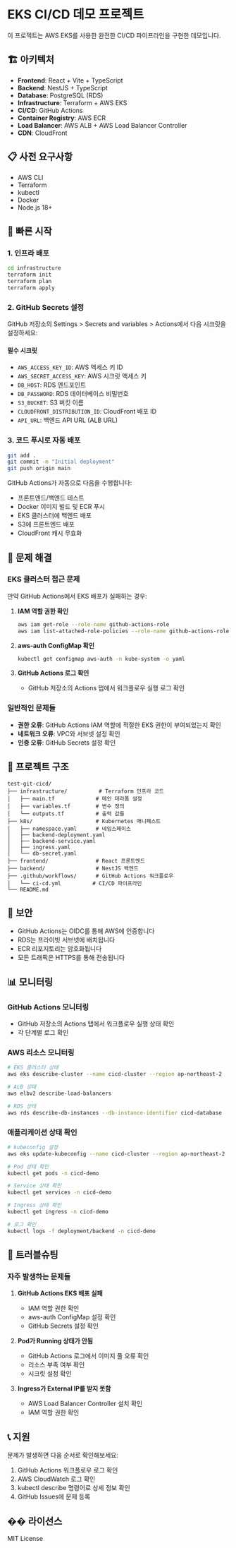 # EKS CI/CD 데모 프로젝트

이 프로젝트는 AWS EKS를 사용한 완전한 CI/CD 파이프라인을 구현한 데모입니다.

## 🏗️ 아키텍처

- **Frontend**: React + Vite + TypeScript
- **Backend**: NestJS + TypeScript
- **Database**: PostgreSQL (RDS)
- **Infrastructure**: Terraform + AWS EKS
- **CI/CD**: GitHub Actions
- **Container Registry**: AWS ECR
- **Load Balancer**: AWS ALB + AWS Load Balancer Controller
- **CDN**: CloudFront

## 📋 사전 요구사항

- AWS CLI
- Terraform
- kubectl
- Docker
- Node.js 18+

## 🚀 빠른 시작

### 1. 인프라 배포

```bash
cd infrastructure
terraform init
terraform plan
terraform apply
```

### 2. GitHub Secrets 설정

GitHub 저장소의 Settings > Secrets and variables > Actions에서 다음 시크릿을 설정하세요:

#### 필수 시크릿
- `AWS_ACCESS_KEY_ID`: AWS 액세스 키 ID
- `AWS_SECRET_ACCESS_KEY`: AWS 시크릿 액세스 키
- `DB_HOST`: RDS 엔드포인트
- `DB_PASSWORD`: RDS 데이터베이스 비밀번호
- `S3_BUCKET`: S3 버킷 이름
- `CLOUDFRONT_DISTRIBUTION_ID`: CloudFront 배포 ID
- `API_URL`: 백엔드 API URL (ALB URL)

### 3. 코드 푸시로 자동 배포

```bash
git add .
git commit -m "Initial deployment"
git push origin main
```

GitHub Actions가 자동으로 다음을 수행합니다:
- 프론트엔드/백엔드 테스트
- Docker 이미지 빌드 및 ECR 푸시
- EKS 클러스터에 백엔드 배포
- S3에 프론트엔드 배포
- CloudFront 캐시 무효화

## 🔧 문제 해결

### EKS 클러스터 접근 문제

만약 GitHub Actions에서 EKS 배포가 실패하는 경우:

1. **IAM 역할 권한 확인**
   ```bash
   aws iam get-role --role-name github-actions-role
   aws iam list-attached-role-policies --role-name github-actions-role
   ```

2. **aws-auth ConfigMap 확인**
   ```bash
   kubectl get configmap aws-auth -n kube-system -o yaml
   ```

3. **GitHub Actions 로그 확인**
   - GitHub 저장소의 Actions 탭에서 워크플로우 실행 로그 확인

### 일반적인 문제들

- **권한 오류**: GitHub Actions IAM 역할에 적절한 EKS 권한이 부여되었는지 확인
- **네트워크 오류**: VPC와 서브넷 설정 확인
- **인증 오류**: GitHub Secrets 설정 확인

## 📁 프로젝트 구조

```
test-git-cicd/
├── infrastructure/          # Terraform 인프라 코드
│   ├── main.tf             # 메인 테라폼 설정
│   ├── variables.tf        # 변수 정의
│   └── outputs.tf          # 출력 값들
├── k8s/                    # Kubernetes 매니페스트
│   ├── namespace.yaml      # 네임스페이스
│   ├── backend-deployment.yaml
│   ├── backend-service.yaml
│   ├── ingress.yaml
│   └── db-secret.yaml
├── frontend/               # React 프론트엔드
├── backend/                # NestJS 백엔드
├── .github/workflows/      # GitHub Actions 워크플로우
│   └── ci-cd.yml          # CI/CD 파이프라인
└── README.md
```

## 🔐 보안

- GitHub Actions는 OIDC를 통해 AWS에 인증합니다
- RDS는 프라이빗 서브넷에 배치됩니다
- ECR 리포지토리는 암호화됩니다
- 모든 트래픽은 HTTPS를 통해 전송됩니다

## 📊 모니터링

### GitHub Actions 모니터링

- GitHub 저장소의 Actions 탭에서 워크플로우 실행 상태 확인
- 각 단계별 로그 확인

### AWS 리소스 모니터링

```bash
# EKS 클러스터 상태
aws eks describe-cluster --name cicd-cluster --region ap-northeast-2

# ALB 상태
aws elbv2 describe-load-balancers

# RDS 상태
aws rds describe-db-instances --db-instance-identifier cicd-database
```

### 애플리케이션 상태 확인

```bash
# kubeconfig 설정
aws eks update-kubeconfig --name cicd-cluster --region ap-northeast-2

# Pod 상태 확인
kubectl get pods -n cicd-demo

# Service 상태 확인
kubectl get services -n cicd-demo

# Ingress 상태 확인
kubectl get ingress -n cicd-demo

# 로그 확인
kubectl logs -f deployment/backend -n cicd-demo
```

## 🚨 트러블슈팅

### 자주 발생하는 문제들

1. **GitHub Actions EKS 배포 실패**
   - IAM 역할 권한 확인
   - aws-auth ConfigMap 설정 확인
   - GitHub Secrets 설정 확인

2. **Pod가 Running 상태가 안됨**
   - GitHub Actions 로그에서 이미지 풀 오류 확인
   - 리소스 부족 여부 확인
   - 시크릿 설정 확인

3. **Ingress가 External IP를 받지 못함**
   - AWS Load Balancer Controller 설치 확인
   - IAM 역할 권한 확인

## 📞 지원

문제가 발생하면 다음 순서로 확인해보세요:

1. GitHub Actions 워크플로우 로그 확인
2. AWS CloudWatch 로그 확인
3. kubectl describe 명령어로 상세 정보 확인
4. GitHub Issues에 문제 등록

## �� 라이선스

MIT License
